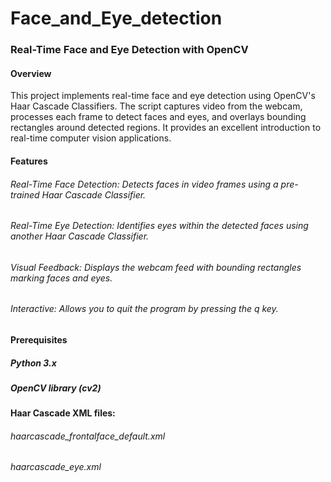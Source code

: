 # Face_and_Eye_detection
### Real-Time Face and Eye Detection with OpenCV

#### Overview
This project implements real-time face and eye detection using OpenCV's Haar Cascade Classifiers. The script captures video from the webcam, processes each frame to detect faces and eyes, and overlays bounding rectangles around detected regions. It provides an excellent introduction to real-time computer vision applications.

#### Features
###### Real-Time Face Detection: Detects faces in video frames using a pre-trained Haar Cascade Classifier.
###### Real-Time Eye Detection: Identifies eyes within the detected faces using another Haar Cascade Classifier.
###### Visual Feedback: Displays the webcam feed with bounding rectangles marking faces and eyes.
###### Interactive: Allows you to quit the program by pressing the q key.
#### Prerequisites
##### Python 3.x
##### OpenCV library (cv2)
#### Haar Cascade XML files:
###### haarcascade_frontalface_default.xml
###### haarcascade_eye.xml
